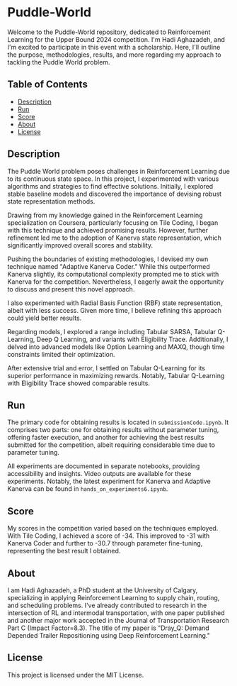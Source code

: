 # Puddle-World

Welcome to the Puddle-World repository, dedicated to Reinforcement Learning for the Upper Bound 2024 competition. I'm Hadi Aghazadeh, and I'm excited to participate in this event with a scholarship. Here, I'll outline the purpose, methodologies, results, and more regarding my approach to tackling the Puddle World problem.

## Table of Contents

- [Description](#description)
- [Run](#run)
- [Score](#score)
- [About](#about)
- [License](#license)

## Description

The Puddle World problem poses challenges in Reinforcement Learning due to its continuous state space. In this project, I experimented with various algorithms and strategies to find effective solutions. Initially, I explored stable baseline models and discovered the importance of devising robust state representation methods.

Drawing from my knowledge gained in the Reinforcement Learning specialization on Coursera, particularly focusing on Tile Coding, I began with this technique and achieved promising results. However, further refinement led me to the adoption of Kanerva state representation, which significantly improved overall scores and stability.

Pushing the boundaries of existing methodologies, I devised my own technique named "Adaptive Kanerva Coder." While this outperformed Kanerva slightly, its computational complexity prompted me to stick with Kanerva for the competition. Nevertheless, I eagerly await the opportunity to discuss and present this novel approach.

I also experimented with Radial Basis Function (RBF) state representation, albeit with less success. Given more time, I believe refining this approach could yield better results.

Regarding models, I explored a range including Tabular SARSA, Tabular Q-Learning, Deep Q Learning, and variants with Eligibility Trace. Additionally, I delved into advanced models like Option Learning and MAXQ, though time constraints limited their optimization.

After extensive trial and error, I settled on Tabular Q-Learning for its superior performance in maximizing rewards. Notably, Tabular Q-Learning with Eligibility Trace showed comparable results.

## Run

The primary code for obtaining results is located in `submissionCode.ipynb`. It comprises two parts: one for obtaining results without parameter tuning, offering faster execution, and another for achieving the best results submitted for the competition, albeit requiring considerable time due to parameter tuning.

All experiments are documented in separate notebooks, providing accessibility and insights. Video outputs are available for these experiments. Notably, the latest experiment for Kanerva and Adaptive Kanerva can be found in `hands_on_experiments6.ipynb`.

## Score

My scores in the competition varied based on the techniques employed. With Tile Coding, I achieved a score of -34. This improved to -31 with Kanerva Coder and further to -30.7 through parameter fine-tuning, representing the best result I obtained.

## About

I am Hadi Aghazadeh, a PhD student at the University of Calgary, specializing in applying Reinforcement Learning to supply chain, routing, and scheduling problems. I've already contributed to research in the intersection of RL and intermodal transportation, with one paper published and another major work accepted in the Journal of Transportation Research Part C (Impact Factor=8.3). The title of my paper is "Dray_Q: Demand Depended Trailer Repositioning using Deep Reinforcement Learning."

## License

This project is licensed under the MIT License.
